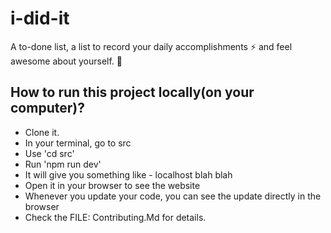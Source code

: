 # i-did-it
A to-done list, a list to record your daily accomplishments ⚡ and feel awesome about yourself. 🚀

## How to run this project locally(on your computer)?

- Clone it.
- In your terminal, go to src
- Use 'cd src'
- Run 'npm run dev'
- It will give you something like - localhost blah blah
- Open it in your browser to see the website
- Whenever you update your code, you can see the update directly in the browser
- Check the FILE: Contributing.Md for details.
